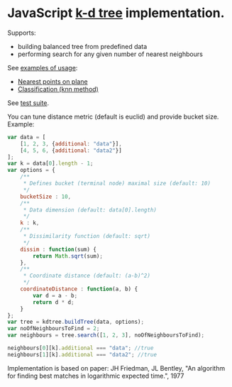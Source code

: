 JavaScript [k-d tree](http://en.wikipedia.org/wiki/K-d_tree) implementation.
================================================

Supports:
 * building balanced tree from predefined data
 * performing search for any given number of nearest neighbours

See [examples of usage](http://examples.blacksoft.eu/blacksoft.kdtree/examples):
 * [Nearest points on plane](http://examples.blacksoft.eu/blacksoft.kdtree/examples/NearestPoints.html)
 * [Classification (knn method)](http://examples.blacksoft.eu/blacksoft.kdtree/examples/Classification.html)

See [test suite](http://examples.blacksoft.eu/blacksoft.kdtree/tests/kdtree.html).

You can tune distance metric (default is euclid) and provide bucket size. Example:
```javascript
var data = [
	[1, 2, 3, {additional: "data"}],
	[4, 5, 6, {additional: "data2"}]
];
var k = data[0].length - 1;
var options = {
	/**
	 * Defines bucket (terminal node) maximal size (default: 10)
	 */
	bucketSize : 10,
	/**
	 * Data dimension (default: data[0].length)
	 */
	k : k,
	/**
	 * Dissimilarity function (default: sqrt)
	 */
	dissim : function(sum) {
		return Math.sqrt(sum);
	},
	/**
	 * Coordinate distance (default: (a-b)^2)
	 */
	coordinateDistance : function(a, b) {
		var d = a - b;
		return d * d;
	}
};
var tree = kdtree.buildTree(data, options);
var noOfNeighboursToFind = 2;
var neighbours = tree.search([1, 2, 3], noOfNeighboursToFind);

neighbours[0][k].additional === "data"; //true
neighbours[1][k].additional === "data2"; //true
```

Implementation is based on paper:
JH Friedman, JL Bentley, "An algorithm for finding best matches in logarithmic expected time.", 1977

